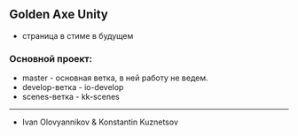 ## Golden Axe Unity

* страница в стиме в будущем

### Основной проект:
* master - основная ветка, в ней работу не ведем.
* develop-ветка - io-develop
* scenes-ветка - kk-scenes

***

* Ivan Olovyannikov & Konstantin Kuznetsov


